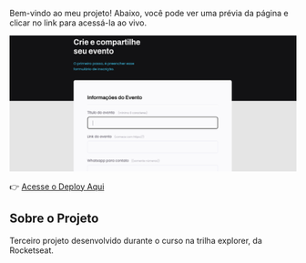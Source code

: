 Bem-vindo ao meu projeto! Abaixo, você pode ver uma prévia da página e clicar no link para acessá-la ao vivo.

![Prévia do Projeto](assets/img.png)

👉 [Acesse o Deploy Aqui](https://iagopacheco10.github.io/projeto-03/)

## Sobre o Projeto

Terceiro projeto desenvolvido durante o curso na trilha explorer, da Rocketseat.
